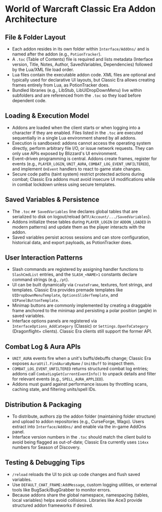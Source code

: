 # World of Warcraft Classic Era Addon Architecture

## File & Folder Layout
- Each addon resides in its own folder within `Interface/AddOns/` and is named after the addon (e.g., `PotionTracker`).
- A `.toc` (Table of Contents) file is required and lists metadata (Interface version, Title, Notes, Author, SavedVariables, Dependencies) followed by the Lua/XML file load order.
- Lua files contain the executable addon code. XML files are optional and typically used for declarative UI layouts, but Classic Era allows creating frames entirely from Lua, as PotionTracker does.
- Bundled libraries (e.g., LibStub, LibUIDropDownMenu) live within subfolders and are referenced from the `.toc` so they load before dependent code.

## Loading & Execution Model
- Addons are loaded when the client starts or when logging into a character if they are enabled. Files listed in the `.toc` are executed sequentially in a single Lua environment shared by all addons.
- Execution is sandboxed: addons cannot access the operating system directly, perform arbitrary file I/O, or issue network requests. They can only use APIs exposed by Blizzard's UI environment.
- Event-driven programming is central. Addons create frames, register for events (e.g., `PLAYER_LOGIN`, `UNIT_AURA`, `COMBAT_LOG_EVENT_UNFILTERED`), and implement `OnEvent` handlers to react to game state changes.
- Secure code paths (taint system) restrict protected actions during combat; Classic Era addons must avoid insecure UI modifications while in combat lockdown unless using secure templates.

## Saved Variables & Persistence
- The `.toc` `## SavedVariables` line declares global tables that are serialized to disk on logout/reload (`WTF/Account/.../SavedVariables`).
- Addons initialize these tables during `PLAYER_LOGIN` (or `ADDON_LOADED` in modern patterns) and update them as the player interacts with the addon.
- Saved variables persist across sessions and can store configuration, historical data, and export payloads, as PotionTracker does.

## User Interaction Patterns
- Slash commands are registered by assigning handler functions to `SlashCmdList` entries, and the `SLASH_<NAME>1` constants declare command strings (e.g., `/pt`).
- UI can be built dynamically via `CreateFrame`, textures, font strings, and templates. Classic Era provides premade templates like `UIDropDownMenuTemplate`, `OptionsSliderTemplate`, and `UIPanelButtonTemplate`.
- Minimap buttons are commonly implemented by creating a draggable frame anchored to the minimap and persisting a polar position (angle) in saved variables.
- Interface options panels are registered via `InterfaceOptions_AddCategory` (Classic) or `Settings.OpenToCategory` (Dragonflight+ clients). Classic Era clients still support the former API.

## Combat Log & Aura APIs
- `UNIT_AURA` events fire when a unit's buffs/debuffs change; Classic Era exposes `AuraUtil.FindAuraByName` / `UnitBuff` to inspect them.
- `COMBAT_LOG_EVENT_UNFILTERED` returns structured combat log entries; addons call `CombatLogGetCurrentEventInfo()` to unpack details and filter for relevant events (e.g., `SPELL_AURA_APPLIED`).
- Addons must guard against performance issues by throttling scans, caching state, and filtering units/spell IDs.

## Distribution & Packaging
- To distribute, authors zip the addon folder (maintaining folder structure) and upload to addon repositories (e.g., CurseForge, Wago). Users extract into `Interface/AddOns/` and enable via the in-game AddOns panel.
- Interface version numbers in the `.toc` should match the client build to avoid being flagged as out-of-date; Classic Era currently uses `114xx` numbers for Season of Discovery.

## Testing & Debugging Tips
- `/reload` reloads the UI to pick up code changes and flush saved variables.
- Use `DEFAULT_CHAT_FRAME:AddMessage`, custom logging utilities, or external tools like BugSack/BugGrabber to monitor errors.
- Because addons share the global namespace, namespacing (tables, local variables) helps avoid collisions. Libraries like Ace3 provide structured addon frameworks if desired.
